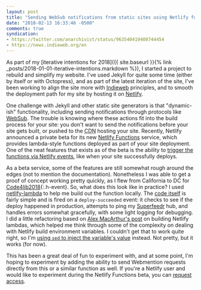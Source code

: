 ```yaml
---
layout: post
title: "Sending WebSub notifications from static sites using Netlify functions"
date: "2018-02-13 16:33:46 -0500"
comments: true
syndication:
- https://twitter.com/anarchivist/status/963540419408744454
- https://news.indieweb.org/en
---
```


As part of my [iterative intentions for 2018]({{ site.baseurl }}{% link _posts/2018-01-01-iterative-intentions.markdown %}), I started a project to rebuild and simplify my website. I've used Jekyll for quite some time (either by itself or with Octopress), and as part of the latest iteration of the site, I've been working to align the site more with [Indieweb](https://indieweb.org/) principles, and to smooth the deployment path for my site by hosting it on [Netlify](https://netlify.com/).

One challenge with Jekyll and other static site generators is that "dynamic-ish" functionality, including sending notifications through protocols like [WebSub](https://websub.rocks/). The trouble is knowing where these actions fit into the build process for your site: you don't want to send the notifications before your site gets built, or pushed to the <abbr title="content delivery network">CDN</abbr> hosting your site. Recently, Netlify announced a private beta for its new [Netlify Functions](https://functions-beta--www.netlify.com/docs/lambda-functions/) service, which provides lambda-style functions deployed as part of your site deployment. One of the neat features that exists as of the beta is the ability to [trigger the functions via Netlify events](https://functions-beta--www.netlify.com/docs/lambda-functions/#event-triggered-functions), like when your site successfully deploys. <!--more-->

As a beta service, some of the features are still somewhat rough around the edges (not to mention the documentation). Nonetheless  I was able to get a proof of concept working pretty quickly, as I flew from California to DC for [Code4lib2018](http://2018.code4lib.org/){:.h-event}. So, what does this look like in practice? I used [netlify-lambda](https://github.com/netlify/netlify-lambda) to help me build out the function locally. The [code itself](https://github.com/anarchivist/matienzo.org/blob/master/_functions/deploy-succeeded.j) is fairly simple and is fired on a `deploy-succeeded` event: it checks to see if the deploy happened in production, attempts to ping my [Superfeedr](https://superfeedr.com/publisher) hub, and handles errors somewhat gracefully, with some light logging for debugging. I did a little refactoring based on [Alex MacArthur's post](https://macarthur.me/posts/building-a-lambda-function-with-netlify/) on building Netlify lambdas, which helped me think through some of the complexity on dealing with Netlify build environment variables. I couldn't get that to work quite right, so I'm [using `sed` to inject the variable's value](https://github.com/anarchivist/matienzo.org/blob/master/bin/build) instead. Not pretty, but it works (for now).

This has been a great deal of fun to experiment with, and at some point, I'm hoping to experiment by adding the ability to send Webmention requests directly from this or a similar function as well. If you're a Netlify user and would like to experiment during the Netlify Functions beta, you can [request access](https://app.netlify.com/functions-beta).
